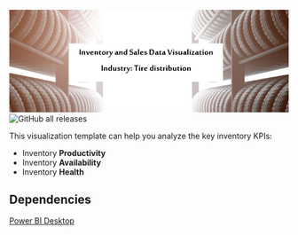 ![alt text](https://github.com/SChalke29/Data-Visualization/blob/main/tire%20warehouse.png)
![GitHub all releases](https://img.shields.io/github/downloads/SChalke29/Data-Visualization/total?logo=GitHub)

This visualization template can help you analyze the key inventory KPIs:
- Inventory **Productivity**
- Inventory **Availability** 
- Inventory **Health** 

## Dependencies

[Power BI Desktop](https://powerbi.microsoft.com/en-us/downloads/)



